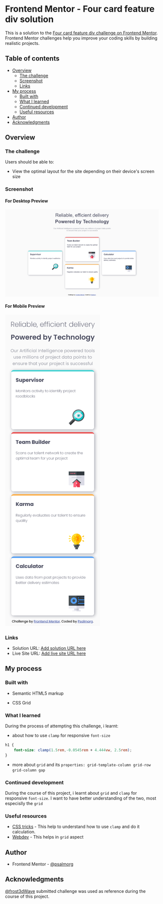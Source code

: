 # Frontend Mentor - Four card feature div solution

This is a solution to the [Four card feature div challenge on Frontend Mentor](https://www.frontendmentor.io/challenges/four-card-feature-div-weK1eFYK). Frontend Mentor challenges help you improve your coding skills by building realistic projects. 

## Table of contents

- [Overview](#overview)
  - [The challenge](#the-challenge)
  - [Screenshot](#screenshot)
  - [Links](#links)
- [My process](#my-process)
  - [Built with](#built-with)
  - [What I learned](#what-i-learned)
  - [Continued development](#continued-development)
  - [Useful resources](#useful-resources)
- [Author](#author)
- [Acknowledgments](#acknowledgments)



## Overview

### The challenge

Users should be able to:

- View the optimal layout for the site depending on their device's screen size

### Screenshot
#### For Desktop Preview
![Desktop Preview](./Desktop-Frontend-Mentor-Four-card-feature-Screenshot.png)

#### For Mobile Preview
![Mobile Preview](./Mobile-Frontend-Mentor-Four-card-feature-Screenshot.png)




### Links

- Solution URL: [Add solution URL here](https://github.com/Psalmorg/four-card-feature-section-master)
- Live Site URL: [Add live site URL here](https://psalmorg.github.io/four-card-feature-section-master/)

## My process

### Built with

- Semantic HTML5 markup

- CSS Grid

### What I learned

During the process of attempting this challenge, i learnt:
- about how to use ```clamp``` for responsive ```font-size```
```css
h1 {
    font-size: clamp(1.5rem,-0.0545rem + 4.444vw, 2.5rem);
}
```
- more  about ```grid``` and its ```properties: grid-template-column grid-row grid-column gap```


### Continued development

During the course of this project, i learnt about ```grid``` and ```clamp``` for responsive ```font-size```. I want to have better understanding of the two, most especislly the ```grid```

### Useful resources

- [CSS tricks](https://www.css-tricks.com) - This help to understand how to use ```clamp``` and do it calculation.
- [Webdev](https://www.webdev.com) - This helps in ```grid``` aspect



## Author

- Frontend Mentor - [@psalmorg](https://www.frontendmentor.io/profile/psalmorg)

## Acknowledgments
[@frost3dWave](https://www.frontendmentor.io/profile/frost3dWave) submitted challenge was used as reference during the course of this project.

